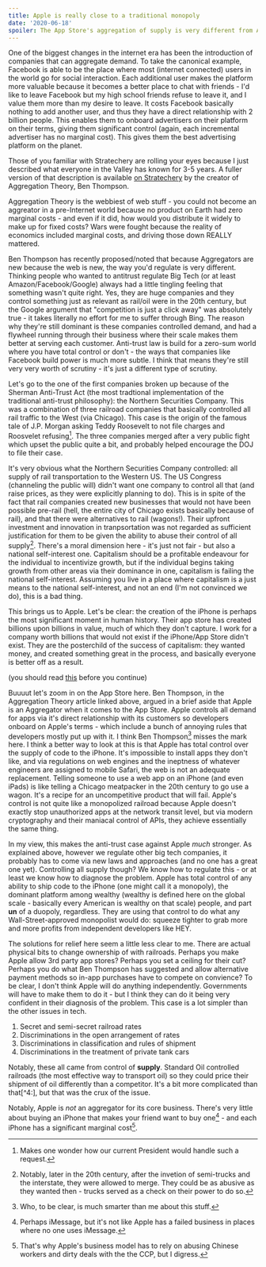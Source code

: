 ```yaml
---
title: Apple is really close to a traditional monopoly
date: '2020-06-18'
spoiler: The App Store's aggregation of supply is very different from Amazon/Faceook/Google aggregation of demand. That's a good thing for regulators.
---
```




One of the biggest changes in the internet era has been the introduction of companies that can aggregate demand. To take the canonical example, Facebook is able to be the place where most (internet connected) users in the world go for social interaction. Each additional user makes the platform more valuable because it becomes a better place to chat with friends - I'd like to leave Facebook but my high school friends refuse to leave it, and I value them more than my desire to leave. It costs Facebook basically nothing to add another user, and thus they have a direct relationship with 2 billion people. This enables them to onboard advertisers on their platform on their terms, giving them significant control (again, each incremental advertiser has no marginal cost). This gives them the best advertising platform on the planet.

Those of you familiar with Stratechery are rolling your eyes because I just described what everyone in the Valley has known for 3-5 years. A fuller version of that description is available [on Stratechery](https://stratechery.com/2017/defining-aggregators/) by the creator of Aggregation Theory, Ben Thompson.

Aggregation Theory is the webbiest of web stuff - you could not become an aggreator in a pre-Internet world because no product on Earth had zero marginal costs - and even if it did, how would you distribute it widely to make up for fixed costs? Wars were fought because the reality of economics included marginal costs, and driving those down REALLY mattered.

Ben Thompson has recently proposed/noted that because Aggregators are new because the web is new, the way you'd regulate is very different. Thinking people who wanted to antitrust regulate Big Tech (or at least Amazon/Facebook/Google) always had a little tingling feeling that something wasn't quite right. Yes, they are huge companies and they control something just as relevant as rail/oil were in the 20th century, but the Google argument that "competition is just a click away" was absolutely true - it takes literally no effort for me to suffer through Bing. The reason why they're still dominant is these companies controlled demand, and had a flywheel running through their business where their scale makes them better at serving each customer. Anti-trust law is build for a zero-sum world where you have total control or don't - the ways that companies like Facebook build power is much more subtle. I think that means they're still very very worth of scrutiny - it's just a different type of scrutiny. 

Let's go to the one of the first companies broken up because of the Sherman Anti-Trust Act (the most tradtional implementation of the traditional anti-trust philosophy): the Northern Securities Company. This was a combination of three railroad companies that basically controlled all rail traffic to the West (via Chicago). This case is the origin of the famous tale of J.P. Morgan asking Teddy Roosevelt to not file charges and Roosvelet refusing[^4]. The three companies merged after a very public fight which upset the public quite a bit, and probably helped encourage the DOJ to file their case.

It's very obvious what the Northern Securities Company controlled: all supply of rail transportation to the Western US. The US Congress (channeling the public will) didn't want one company to control all that (and raise prices, as they were explicitly planning to do). This is in spite of the fact that rail companies created new businesses that would not have been possible pre-rail (hell, the entire city of Chicago exists basically because of rail), and that there were alternatives to rail (wagons!). Their upfront investment and innovation in tranpsortation was not regarded as sufficient justification for them to be given the ability to abuse their control of all supply[^6]. There's a moral dimension here - it's just not fair - but also a national self-interest one. Capitalism should be a profitable endeavour for the individual to incentivize growth, but if the individual begins taking growth from other areas via their dominance in one, capitalism is failing the national self-interest. Assuming you live in a place where capitalism is a just means to the national self-interest, and not an end (I'm not convinced we do), this is a bad thing. 

This brings us to Apple. Let's be clear: the creation of the iPhone is perhaps the most significant moment in human history. Their app store has created billions upon billions in value, much of which they don't capture. I work for a company worth billions that would not exist if the iPhone/App Store didn't exist. They are the posterchild of the success of capitalism: they wanted money, and created something great in the process, and basically everyone is better off as a result. 

(you should read [this](https://www.theverge.com/2020/6/16/21293419/hey-apple-rejection-ios-app-store-dhh-gangsters-antitrust) before you continue)

Buuuut let's zoom in on the App Store here. Ben Thompson, in the Aggregation Theory article linked above, argued in a brief aside that Apple is an Aggregator when it comes to the App Store. Apple controls all demand for apps via it's direct relationship with its customers so developers onboard on Apple's terms - which include a bunch of annoying rules that developers mostly put up with it. I think Ben Thompson[^5] misses the mark here. I think a better way to look at this is that Apple has total control over the supply of code to the iPhone. It's impossible to install apps they don't like, and via regulations on web engines and the ineptness of whatever engineers are assigned to mobile Safari, the web is not an adequate replacement. Telling someone to use a web app on an iPhone (and even iPads) is like telling a Chicago meatpacker in the 20th century to go use a wagon. It's a recipe for an uncompetitive product that will fail. Apple's control is not quite like a monopolized railroad because Apple doesn't exactly stop unauthorized apps at the network transit level, but via modern cryptography and their maniacal control of APIs, they achieve essentially the same thing. 

In my view, this makes the anti-trust case against Apple *much* stronger. As explained above, however we regulate other big tech companies, it probably has to come via new laws and approaches (and no one has a great one yet). Controlling all supply though? We know how to regulate this - or at least we know how to diagnose the problem. Apple has total control of any ability to ship code to the iPhone (one might call it a monopoly), the dominant platform among wealthy (wealthy is defined here on the global scale - basically every American is wealthy on that scale) people, and part **un** of a duopoly, regardless. They are using that control to do what any Wall-Street-approved monopolist would do: squeeze tighter to grab more and more profits from independent developers like HEY. 

The solutions for relief here seem a little less clear to me. There are actual physical bits to change ownership of with railroads. Perhaps you make Apple allow 3rd party app stores? Perhaps you set a ceiling for their cut? Perhaps you do what Ben Thompson has suggested and allow alternative payment methods so in-app purchases have to compete on convience? To be clear, I don't think Apple will do anything independently. Governments will have to make them to do it - but I think they can do it being very confident in their diagnosis of the problem. This case is a lot simpler than the other issues in tech.


1. Secret and semi-secret railroad rates
2. Discriminations in the open arrangement of rates
3. Discriminations in classification and rules of shipment
4. Discriminations in the treatment of private tank cars

Notably, these all came from control of __supply__. Standard Oil controlled railroads (the most effective way to transport oil) so they could price their shipment of oil differently than a competitor. It's a bit more complicated than that[^4:], but that was the crux of the issue. 

Notably, Apple is *not* an aggregator for its core business. There's very little about buying an iPhone that makes your friend want to buy one[^2] - and each iPhone has a significant marginal cost[^3].

[^1]: Note that I am writing from a US context. The European, Indian, and Chinese regulators function differently.
[^3]: That's why Apple's business model has to rely on abusing Chinese workers and dirty deals with the the CCP, but I digress.
[^2]: Perhaps iMessage, but it's not like Apple has a failed business in places where no one uses iMessage.
[^4]: Makes one wonder how our current President would handle such a request. 
[^5]: Who, to be clear, is much smarter than me about this stuff. 
[^6]: Notably, later in the 20th century, after the invetion of semi-trucks and the interstate, they were allowed to merge. They could be as abusive as they wanted then - trucks served as a check on their power to do so.